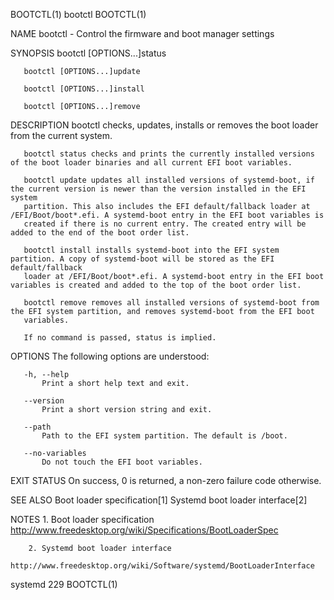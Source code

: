 BOOTCTL(1)                                                            bootctl                                                           BOOTCTL(1)

NAME
       bootctl - Control the firmware and boot manager settings

SYNOPSIS
       bootctl [OPTIONS...]status

       bootctl [OPTIONS...]update

       bootctl [OPTIONS...]install

       bootctl [OPTIONS...]remove

DESCRIPTION
       bootctl checks, updates, installs or removes the boot loader from the current system.

       bootctl status checks and prints the currently installed versions of the boot loader binaries and all current EFI boot variables.

       bootctl update updates all installed versions of systemd-boot, if the current version is newer than the version installed in the EFI system
       partition. This also includes the EFI default/fallback loader at /EFI/Boot/boot*.efi. A systemd-boot entry in the EFI boot variables is
       created if there is no current entry. The created entry will be added to the end of the boot order list.

       bootctl install installs systemd-boot into the EFI system partition. A copy of systemd-boot will be stored as the EFI default/fallback
       loader at /EFI/Boot/boot*.efi. A systemd-boot entry in the EFI boot variables is created and added to the top of the boot order list.

       bootctl remove removes all installed versions of systemd-boot from the EFI system partition, and removes systemd-boot from the EFI boot
       variables.

       If no command is passed, status is implied.

OPTIONS
       The following options are understood:

       -h, --help
           Print a short help text and exit.

       --version
           Print a short version string and exit.

       --path
           Path to the EFI system partition. The default is /boot.

       --no-variables
           Do not touch the EFI boot variables.

EXIT STATUS
       On success, 0 is returned, a non-zero failure code otherwise.

SEE ALSO
       Boot loader specification[1] Systemd boot loader interface[2]

NOTES
        1. Boot loader specification
           http://www.freedesktop.org/wiki/Specifications/BootLoaderSpec

        2. Systemd boot loader interface
           http://www.freedesktop.org/wiki/Software/systemd/BootLoaderInterface

systemd 229                                                                                                                             BOOTCTL(1)
